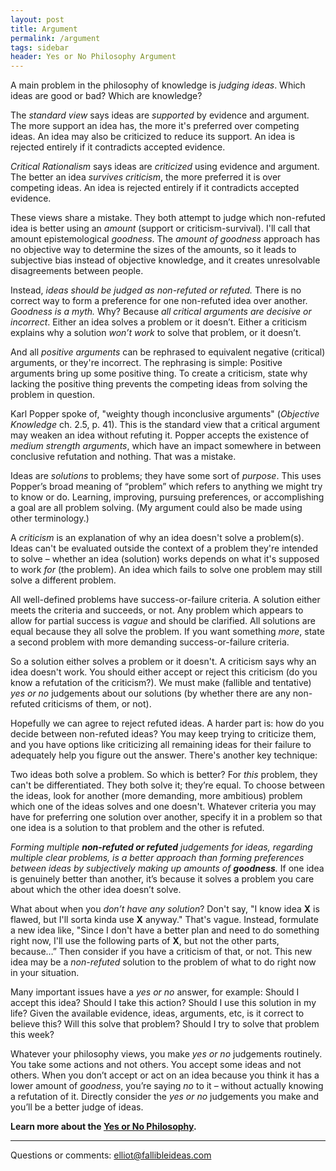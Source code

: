 ```yaml
---
layout: post
title: Argument
permalink: /argument
tags: sidebar
header: Yes or No Philosophy Argument
---
```


A main problem in the philosophy of knowledge is *judging ideas*. Which ideas are good or bad? Which are knowledge?

The *standard view* says ideas are *supported* by evidence and argument. The more support an idea has, the more it's preferred over competing ideas. An idea may also be criticized to reduce its support. An idea is rejected entirely if it contradicts accepted evidence.

*Critical Rationalism* says ideas are *criticized* using evidence and argument. The better an idea *survives criticism*, the more preferred it is over competing ideas. An idea is rejected entirely if it contradicts accepted evidence.

These views share a mistake. They both attempt to judge which non-refuted idea is better using an *amount* (support or criticism-survival). I'll call that amount epistemological *goodness*. The *amount of goodness* approach has no objective way to determine the sizes of the amounts, so it leads to subjective bias instead of objective knowledge, and it creates unresolvable disagreements between people.

Instead, *ideas should be judged as non-refuted or refuted.* There is no correct way to form a preference for one non-refuted idea over another. *Goodness is a myth.* Why? Because *all critical arguments are decisive or incorrect*. Either an idea solves a problem or it doesn’t. Either a criticism explains why a solution *won’t work* to solve that problem, or it doesn’t.

And all *positive arguments* can be rephrased to equivalent negative (critical) arguments, or they're incorrect. The rephrasing is simple: Positive arguments bring up some positive thing. To create a criticism, state why lacking the positive thing prevents the competing ideas from solving the problem in question.

Karl Popper spoke of, "weighty though inconclusive arguments" (_Objective Knowledge_ ch. 2.5, p. 41). This is the standard view that a critical argument may weaken an idea without refuting it. Popper accepts the existence of *medium strength arguments*, which have an impact somewhere in between conclusive refutation and nothing. That was a mistake.

Ideas are *solutions* to problems; they have some sort of *purpose*. This uses Popper’s broad meaning of “problem” which refers to anything we might try to know or do. Learning, improving, pursuing preferences, or accomplishing a goal are all problem solving. (My argument could also be made using other terminology.)

A *criticism* is an explanation of why an idea doesn't solve a problem(s). Ideas can't be evaluated outside the context of a problem they're intended to solve – whether an idea (solution) works depends on what it's supposed to work *for* (the problem). An idea which fails to solve one problem may still solve a different problem.

All well-defined problems have success-or-failure criteria. A solution either meets the criteria and succeeds, or not. Any problem which appears to allow for partial success is *vague* and should be clarified. All solutions are equal because they all solve the problem. If you want something *more*, state a second problem with more demanding success-or-failure criteria.

So a solution either solves a problem or it doesn't. A criticism says why an idea doesn't work. You should either accept or reject this criticism (do you know a refutation of the criticism?). We must make (fallible and tentative) *yes or no* judgements about our solutions (by whether there are any non-refuted criticisms of them, or not).

Hopefully we can agree to reject refuted ideas. A harder part is: how do you decide between non-refuted ideas? You may keep trying to criticize them, and you have options like criticizing all remaining ideas for their failure to adequately help you figure out the answer. There's another key technique:

Two ideas both solve a problem. So which is better? For *this* problem, they can't be differentiated. They both solve it; they’re equal. To choose between the ideas, look for another (more demanding, more ambitious) problem which one of the ideas solves and one doesn't. Whatever criteria you may have for preferring one solution over another, specify it in a problem so that one idea is a solution to that problem and the other is refuted.

*Forming multiple <b>non-refuted or refuted</b> judgements for ideas, regarding multiple clear problems, is a better approach than forming preferences between ideas by subjectively making up amounts of <b>goodness</b>.* If one idea is genuinely better than another, it’s because it solves a problem you care about which the other idea doesn’t solve.

What about when you *don’t have any solution*? Don't say, "I know idea **X** is flawed, but I'll sorta kinda use **X** anyway." That's vague. Instead, formulate a new idea like, "Since I don't have a better plan and need to do something right now, I'll use the following parts of **X**, but not the other parts, because…” Then consider if you have a criticism of that, or not. This new idea may be a *non-refuted* solution to the problem of what to do right now in your situation.

Many important issues have a *yes or no* answer, for example: Should I accept this idea? Should I take this action? Should I use this solution in my life? Given the available evidence, ideas, arguments, etc, is it correct to believe this? Will this solve that problem? Should I try to solve that problem this week?

Whatever your philosophy views, you make *yes or no* judgements routinely. You take some actions and not others. You accept some ideas and not others. When you don’t accept or act on an idea because you think it has a lower amount of *goodness*, you’re saying *no* to it – without actually knowing a refutation of it. Directly consider the *yes or no* judgements you make and you’ll be a better judge of ideas.

**Learn more about the [Yes or No Philosophy](https://yesornophilosophy.com).**

----

Questions or comments: [elliot@fallibleideas.com](mailto:elliot@fallibleideas.com)